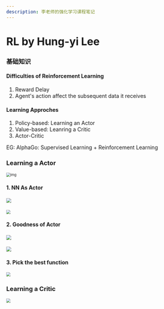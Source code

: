 ```yaml
---
description: 李老师的强化学习课程笔记
---
```


# RL by Hung-yi Lee

### 基础知识

#### Difficulties of Reinforcement Learning

1.  Reward Delay
2. Agent's action affect the subsequent data it receives

#### **Learning Approches**

1. Policy-based: Learning an Actor
2. Value-based: Leanring a Critic
3. Actor-Critic

EG: AlphaGo: Supervised Learning + Reinforcement Learning



### Learning a Actor

<img src="https://github.com/wang-piaoliang/gitbookimagerepo/master/haohaoxuexi/image%20(16).png" alt="img" style="zoom: 67%;" /> 

#### 1. NN As Actor 

#### <img src="https://github.com/wang-piaoliang/gitbookimagerepo/master/haohaoxuexi/image%20(9).png" style="zoom: 80%;" /> 

<img src="https://github.com/wang-piaoliang/gitbookimagerepo/master/haohaoxuexi/image%20(10).png" style="zoom:67%;" /> 

#### 2. Goodness of Actor 

#### <img src="https://github.com/wang-piaoliang/gitbookimagerepo/master/haohaoxuexi/image%20(3).png" style="zoom:80%;" /> 

<img src="https://github.com/wang-piaoliang/gitbookimagerepo/master/haohaoxuexi/image%20(8).png" style="zoom:80%;" /> 

#### 3. Pick the best function

<img src="https://github.com/wang-piaoliang/gitbookimagerepo/master/haohaoxuexi/image%20(18).png" style="zoom: 67%;" /> 



### Learning a Critic

<img src="https://github.com/wang-piaoliang/gitbookimagerepo/master/haohaoxuexi/image%20(4).png" style="zoom:67%;" /> 


